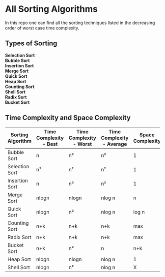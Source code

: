 # All Sorting Algorithms
  In this repo one can find all the sorting techniques listed in the decreasing order of worst case time complexity.

## Types of Sorting
  **Selection Sort**\
  **Bubble Sort**\
  **Insertion Sort**\
  **Merge Sort**\
  **Quick Sort**\
  **Heap Sort**\
  **Counting Sort**\
  **Shell Sort**\
  **Radix Sort**\
  **Bucket Sort**

## Time Complexity and Space Complexity
| Sorting Algorithm | Time Complexity - Best | Time Complexity - Worst | Time Complexity - Average | Space Complexity |
| ----------------- | ---------------------- | ----------------------- | ------------------------- | ---------------- |
| Bubble Sort       | n	                     | n²	               | n²	                   | 1                |
| Selection Sort    | n²                     | n²	               | n²	                   | 1                |   
| Insertion Sort    | n	                     | n²	               | n²	                   | 1                |   
| Merge Sort	    | nlogn                  | nlogn	               | nlog n	                   | n                |
| Quick Sort	    | nlogn	             | n²	               | nlog n	                   | log n            |
| Counting Sort	    | n+k	             | n+k	               | n+k	                   | max              |
| Radix Sort	    | n+k	             | n+k	               | n+k	                   | max              |
| Bucket Sort	    | n+k	             | n²	               | n	                   | n+k              |
| Heap Sort	    | nlogn	             | nlogn	               | nlog n	                   | 1                |
| Shell Sort	    | nlogn	             | n²	               | nlog n                    | X                |
